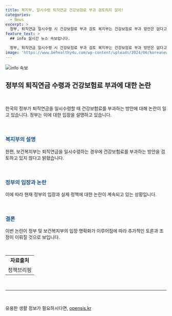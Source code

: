 ```yaml
---
title: 복지부, 일시수령 퇴직연금 건강보험료 부과 검토하지 않아!
categories:
  - News
excerpt: >
  정부, 퇴직연금 일시수령 시 건강보험료 부과 검토 복지부는 건강보험료 부과 방안은 없다고 밝혔지만, 정부는 퇴직연금 일시수령 시 건강보험료를 부과하는 방안을 검토 중이다. 논란이 예상되는 정책에 대한 관심이 뜨겁게 쏠릴 전망이다.
feature_text: >
  ## info 실시간 뉴스 속보입니다.

  정부, 퇴직연금 일시수령 시 건강보험료 부과 검토 복지부는 건강보험료 부과 방안은 없다고 밝혔지만, 정부는 퇴직연금 일시수령 시 건강보험료를 부과하는 방안을 검토 중이다. 논란이 예상되는 정책에 대한 관심이 뜨겁게 쏠릴 전망이다.
image: 'https://www.behealthy4u.com/wp-content/uploads/2024/06/koreanews.jpg'
---
```


<p><img src="https://www.behealthy4u.com/wp-content/uploads/2024/06/koreanews.jpg" alt="info 속보" /></p>

<h2 data-ke-size="size26">정부의 퇴직연금 수령과 건강보험료 부과에 대한 논란</h2>

<p data-ke-size="size16">&nbsp;</p>

<p>한국의 정부가 퇴직연금을 일시수령할 때 건강보험료를 부과하는 방안에 대해 논란이 일고 있습니다. 정부는 이에 대한 입장을 설명하고 있습니다.</p>

<p data-ke-size="size16">&nbsp;</p>

<h3><b><span style="color: #1a5490;">복지부의 설명</span></b></h3>

<p data-ke-size="size16">한편, 보건복지부는 퇴직연금을 일시수령하는 경우에 건강보험료를 부과하는 방안을 검토하고 있지 않다고 밝혔습니다.</p>

<p data-ke-size="size16">&nbsp;</p>

<h3><b><span style="color: #1a5490;">정부의 입장과 논란</span></b></h3>

<p data-ke-size="size16">이에 따라 현재 정부의 입장과 실제 정책에 대한 논란이 계속되고 있는 상황입니다.</p>

<p data-ke-size="size16">&nbsp;</p>

<h3><b><span style="color: #1a5490;">결론</span></b></h3>

<p data-ke-size="size16">이번 논란이 정부 및 보건복지부의 입장 명확화가 이루어짐에 따라 추가적인 토론과 조정이 이뤄질 것으로 보입니다.</p>

<p data-ke-size="size16">&nbsp;</p>

<table>
  <tbody>
    <tr>
      <td style="text-align: center; height: 17px;"><b>자료출처</b></td>
    </tr>
    <tr>
      <td style="text-align: center; height: 17px;">정책브리핑 </td>
    </tr>
  </tbody>
</table>

<p data-ke-size="size16">&nbsp;</p>

<hr>

<p data-ke-size="size16">&nbsp;</p>
유용한 생활 정보가 필요하시다면, <a href="https://opensis.kr" rel="dofollow">opensis.kr</a>


